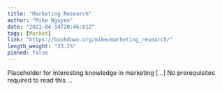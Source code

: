 ```yaml
---
title: "Marketing Research"
author: "Mike Nguyen"
date: "2021-04-14T20:46:01Z"
tags: [Market]
link: "https://bookdown.org/mike/marketing_research/"
length_weight: "33.1%"
pinned: false
---
```


Placeholder for interesting knowledge in marketing [...] No prerequisites required to read this ...
